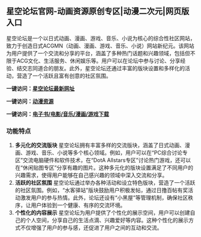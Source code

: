 <h2>星空论坛官网-动画资源原创专区|动漫二次元|网页版入口</h2>

星空论坛是一个以日式动画、漫画、游戏、音乐、小说为核心的综合性社区网站，致力于创造日式ACGMN（动画、漫画、游戏、音乐、小说）网站新纪元。该网站为用户提供了一个交流和分享的平台，涵盖了多种热门话题和兴趣领域，包括但不限于ACG文化、生活服务、休闲娱乐等。用户可以在论坛中参与讨论、分享经验、结交志同道合的朋友。此外，星空论坛还通过丰富的版块设置和多样化的活动，营造了一个活跃且富有创意的社区氛围。

<p><strong>一键访问：</strong><a href="https://www.xxsnav.com/sites/15909.html" target="_blank" ><strong>星空论坛最新网址</strong></a></p>
<p><strong>一键访问：</strong><a href="https://www.xxsnav.com/favorites/dongmanziyuan" target="_blank" ><strong>动漫资源</strong></a></p>
<p><strong>一键访问：</strong><a href="https://wangpanziyuan.pages.dev/" target="_blank" ><strong>电子书/电影/音乐/漫画/游戏下载</strong></a></p>

### 功能特点
1. **多元化的交流版块**
   星空论坛拥有丰富多样的交流版块，涵盖了日式动画、漫画、游戏、音乐、小说等多个核心领域。例如，用户可以在“PC综合讨论专区”交流电脑硬件和软件技术，在“DotA Allstars专区”讨论热门游戏，还可以在“休闲贴图专区”分享有趣的图片。这种多元化的版块设置满足了不同用户的兴趣需求，使得用户能够在自己感兴趣的领域中深入交流和分享。
2. **活跃的社区氛围**
   星空论坛通过举办各种活动和设立特色版块，营造了一个活跃的社区氛围。例如，“水客驿站”版块鼓励用户积极发帖，通过日撸百帖有奖活动激发用户的参与热情。此外，论坛还设有“小黑屋”等管理机制，确保社区秩序，让用户体验到一个健康、有序的交流环境。
3. **个性化的内容展示**
   星空论坛为用户提供了个性化的展示空间，用户可以创建自己的个人空间，分享自己的生活点滴、兴趣爱好等内容。这种个性化的展示方式不仅增强了用户的参与感，还促进了用户之间的互动和交流。

